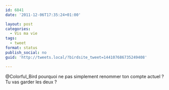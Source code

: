 ```yaml
---
id: 6841
date: '2011-12-06T17:35:24+01:00'

layout: post
categories:
  - Vis ma vie
tags:
  - tweet
format: status
publish_social: no
guid: 'http://tweets.local/?birdsite_tweet=144107686735249408'

---
```


@Colorful\_Bird pourquoi ne pas simplement renommer ton compte actuel ? Tu vas garder les deux ?